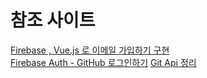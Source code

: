 # 참조 사이트

[Firebase , Vue.js 로 이메일 가입하기 구현](https://medium.com/@easycodingkr/firebase-vue-js-%EB%A1%9C-%EC%9D%B4%EB%A9%94%EC%9D%BC-%EA%B0%80%EC%9E%85%ED%95%98%EA%B8%B0-%EA%B5%AC%ED%98%84-27c402171f63)
<br>
[Firebase Auth - GitHub 로그인하기](https://stack07142.tistory.com/255)
[Git Api 정리](https://www.evernote.com/shard/s705/sh/1ce8438c-1083-4a82-a47d-a75420a7d700/e60f6bfac17233f3d5da0adbca5397df)
